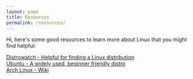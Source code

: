 ```yaml
---
layout: page
title: Resources
permalink: /resources/
---
```

Hi, here's some good resources to learn more about Linux that you might find helpful:

[Distrowatch - Helpful for finding a Linux distribution][distwatch]  
[Ubuntu - A widely used, beginner friendly distro][ubuntu]  
[Arch Linux - Wiki][arch]

[distwatch]:  https://www.distrowatch.com
[ubuntu]:     https://www.ubuntu.com
[arch]:       https://wiki.archlinux.org
